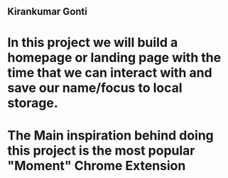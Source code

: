 ## Kirankumar Gonti

# In this project we will build a homepage or landing page with the time that we can interact with and save our name/focus to local storage.

# The Main inspiration behind doing this project is the most popular "Moment" Chrome Extension 